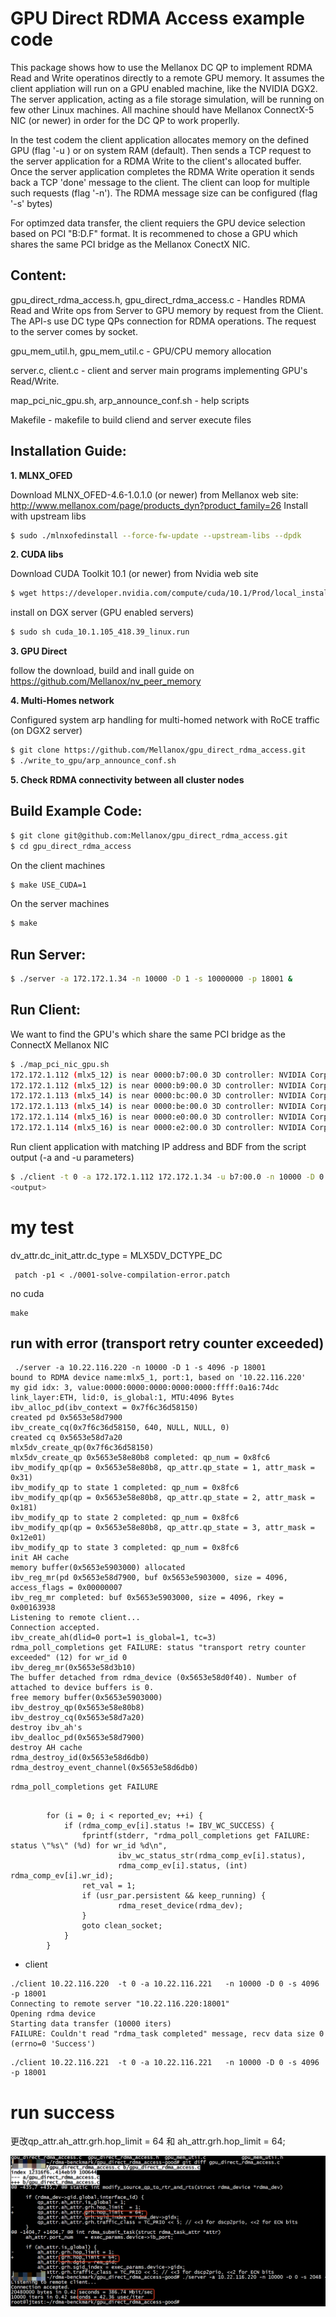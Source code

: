 # GPU Direct RDMA Access example code
This package shows how to use the Mellanox DC QP to implement RDMA Read and Write operatinos directly to a remote GPU memory. It assumes the client appliation will run on a GPU enabled machine, like the NVIDIA DGX2. The server application, acting as a file storage simulation, will be running on few other Linux machines. All machine should have Mellanox ConnectX-5 NIC (or newer) in order for the DC QP to work properlly.

In the test codem the client application allocates memory on the defined GPU (flag '-u ) or on system RAM (default). Then sends a TCP request to the server application for a RDMA Write to the client's allocated buffer. Once the server application completes the RDMA Write operation it sends back a TCP 'done' message to the client. The client can loop for multiple such requests (flag '-n'). The RDMA message size can be configured (flag '-s' bytes)

For optimzed data transfer, the client requiers the GPU device selection based on PCI "B:D.F" format. It is recommened to chose a GPU which shares the same PCI bridge as the Mellanox ConectX NIC.

## Content:

gpu_direct_rdma_access.h, gpu_direct_rdma_access.c - Handles RDMA Read and Write ops from Server to GPU memory by request from the Client.
The API-s use DC type QPs connection for RDMA operations. The request to the server comes by socket.

gpu_mem_util.h, gpu_mem_util.c - GPU/CPU memory allocation

server.c, client.c - client and server main programs implementing GPU's Read/Write.

map_pci_nic_gpu.sh, arp_announce_conf.sh - help scripts

Makefile - makefile to build cliend and server execute files

## Installation Guide:

**1. MLNX_OFED**

Download MLNX_OFED-4.6-1.0.1.0 (or newer) from Mellanox web site: http://www.mellanox.com/page/products_dyn?product_family=26
Install with upstream libs
```sh
$ sudo ./mlnxofedinstall --force-fw-update --upstream-libs --dpdk
```
**2. CUDA libs**

Download CUDA Toolkit 10.1 (or newer) from Nvidia web site
```sh
$ wget https://developer.nvidia.com/compute/cuda/10.1/Prod/local_installers/cuda_10.1.105_418.39_linux.run
```
install on DGX server (GPU enabled servers)
```sh
$ sudo sh cuda_10.1.105_418.39_linux.run
```
**3. GPU Direct**

follow the download, build and inall guide on https://github.com/Mellanox/nv_peer_memory

**4. Multi-Homes network**

Configured system arp handling for multi-homed network with RoCE traffic (on DGX2 server)
```sh
$ git clone https://github.com/Mellanox/gpu_direct_rdma_access.git
$ ./write_to_gpu/arp_announce_conf.sh
```
**5. Check RDMA connectivity between all cluster nodes**

## Build Example Code:

```sh
$ git clone git@github.com:Mellanox/gpu_direct_rdma_access.git
$ cd gpu_direct_rdma_access
```
On the client machines
```sh
$ make USE_CUDA=1
```
On the server machines
```sh
$ make
```

## Run Server:
```sh
$ ./server -a 172.172.1.34 -n 10000 -D 1 -s 10000000 -p 18001 &
```

## Run Client:

We want to find the GPU's which share the same PCI bridge as the ConnectX Mellanox NIC
```sh
$ ./map_pci_nic_gpu.sh
172.172.1.112 (mlx5_12) is near 0000:b7:00.0 3D controller: NVIDIA Corporation Device 1db8 (rev a1)
172.172.1.112 (mlx5_12) is near 0000:b9:00.0 3D controller: NVIDIA Corporation Device 1db8 (rev a1)
172.172.1.113 (mlx5_14) is near 0000:bc:00.0 3D controller: NVIDIA Corporation Device 1db8 (rev a1)
172.172.1.113 (mlx5_14) is near 0000:be:00.0 3D controller: NVIDIA Corporation Device 1db8 (rev a1)
172.172.1.114 (mlx5_16) is near 0000:e0:00.0 3D controller: NVIDIA Corporation Device 1db8 (rev a1)
172.172.1.114 (mlx5_16) is near 0000:e2:00.0 3D controller: NVIDIA Corporation Device 1db8 (rev a1)
```

Run client application with matching IP address and BDF from the script output (-a and -u parameters)
```sh
$ ./client -t 0 -a 172.172.1.112 172.172.1.34 -u b7:00.0 -n 10000 -D 0 -s 10000000 -p 18001 &
<output>
```

# my test
dv_attr.dc_init_attr.dc_type = MLX5DV_DCTYPE_DC    

```
 patch -p1 < ./0001-solve-compilation-error.patch
```
no cuda    
```
make 
```

## run with error (transport retry counter exceeded)


```
 ./server -a 10.22.116.220 -n 10000 -D 1 -s 4096 -p 18001
bound to RDMA device name:mlx5_1, port:1, based on '10.22.116.220'
my gid idx: 3, value:0000:0000:0000:0000:0000:ffff:0a16:74dc
link_layer:ETH, lid:0, is_global:1, MTU:4096 Bytes
ibv_alloc_pd(ibv_context = 0x7f6c36d58150)
created pd 0x5653e58d7900
ibv_create_cq(0x7f6c36d58150, 640, NULL, NULL, 0)
created cq 0x5653e58d7a20
mlx5dv_create_qp(0x7f6c36d58150)
mlx5dv_create_qp 0x5653e58e80b8 completed: qp_num = 0x8fc6
ibv_modify_qp(qp = 0x5653e58e80b8, qp_attr.qp_state = 1, attr_mask = 0x31)
ibv_modify_qp to state 1 completed: qp_num = 0x8fc6
ibv_modify_qp(qp = 0x5653e58e80b8, qp_attr.qp_state = 2, attr_mask = 0x181)
ibv_modify_qp to state 2 completed: qp_num = 0x8fc6
ibv_modify_qp(qp = 0x5653e58e80b8, qp_attr.qp_state = 3, attr_mask = 0x12e01)
ibv_modify_qp to state 3 completed: qp_num = 0x8fc6
init AH cache
memory buffer(0x5653e5903000) allocated
ibv_reg_mr(pd 0x5653e58d7900, buf 0x5653e5903000, size = 4096, access_flags = 0x00000007
ibv_reg_mr completed: buf 0x5653e5903000, size = 4096, rkey = 0x00163938
Listening to remote client...
Connection accepted.
ibv_create_ah(dlid=0 port=1 is_global=1, tc=3)
rdma_poll_completions get FAILURE: status "transport retry counter exceeded" (12) for wr_id 0
ibv_dereg_mr(0x5653e58d3b10)
The buffer detached from rdma_device (0x5653e58d0f40). Number of attached to device buffers is 0.
free memory buffer(0x5653e5903000)
ibv_destroy_qp(0x5653e58e80b8)
ibv_destroy_cq(0x5653e58d7a20)
destroy ibv_ah's
ibv_dealloc_pd(0x5653e58d7900)
destroy AH cache
rdma_destroy_id(0x5653e58d6db0)
rdma_destroy_event_channel(0x5653e58d6db0)
```

`rdma_poll_completions get FAILURE`
```

        for (i = 0; i < reported_ev; ++i) {
            if (rdma_comp_ev[i].status != IBV_WC_SUCCESS) {
                fprintf(stderr, "rdma_poll_completions get FAILURE: status \"%s\" (%d) for wr_id %d\n",
                        ibv_wc_status_str(rdma_comp_ev[i].status),
                        rdma_comp_ev[i].status, (int) rdma_comp_ev[i].wr_id);
                ret_val = 1;
                if (usr_par.persistent && keep_running) {
                        rdma_reset_device(rdma_dev);
                }
                goto clean_socket;
            }
        }
```

+ client  
```
./client 10.22.116.220  -t 0 -a 10.22.116.221   -n 10000 -D 0 -s 4096 -p 18001
Connecting to remote server "10.22.116.220:18001"
Opening rdma device
Starting data transfer (10000 iters)
FAILURE: Couldn't read "rdma_task completed" message, recv data size 0 (errno=0 'Success')
```

```
./client 10.22.116.221  -t 0 -a 10.22.116.221   -n 10000 -D 0 -s 4096 -p 18001
```

# run success
更改qp_attr.ah_attr.grh.hop_limit  = 64 和 ah_attr.grh.hop_limit = 64;        

![images](hop.png)

